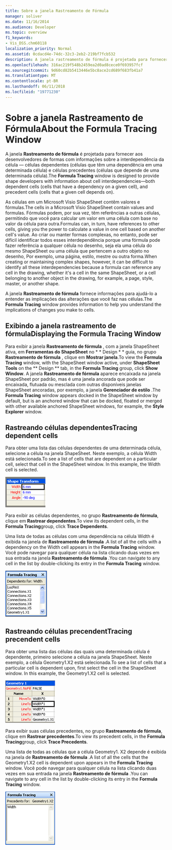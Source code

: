 ```yaml
---
title: Sobre a janela Rastreamento de Fórmula
manager: soliver
ms.date: 11/16/2014
ms.audience: Developer
ms.topic: overview
f1_keywords:
- Vis_DSS.chm60118
localization_priority: Normal
ms.assetid: 0cdacd4e-74dc-32c3-2eb2-219bf7fcb532
description: A janela rastreamento de fórmula é projetada para fornecer aos desenvolvedores de formas com informações sobre a interdependência da célula — células dependentes (células que têm uma dependência em uma determinada célula) e células precedentes (células que depende de uma determinada célula).
ms.openlocfilehash: 316ac219f548b2459ea2d0ad8cece0f693957fcf
ms.sourcegitcommit: 9d60cd82b5413446e5bc8ace2cd689f683fb41a7
ms.translationtype: MT
ms.contentlocale: pt-BR
ms.lasthandoff: 06/11/2018
ms.locfileid: "19771230"
---
```

# <a name="about-the-formula-tracing-window"></a><span data-ttu-id="2c2af-103">Sobre a janela Rastreamento de Fórmula</span><span class="sxs-lookup"><span data-stu-id="2c2af-103">About the Formula Tracing Window</span></span>

<span data-ttu-id="2c2af-104">A janela **Rastreamento de fórmula** é projetada para fornecer aos desenvolvedores de formas com informações sobre a interdependência da célula — células dependentes (células que têm uma dependência em uma determinada célula) e células precedentes (células que depende de uma determinada célula).</span><span class="sxs-lookup"><span data-stu-id="2c2af-104">The **Formula Tracing** window is designed to provide shape developers with information about cell interdependencies—both dependent cells (cells that have a dependency on a given cell), and precedent cells (cells that a given cell depends on).</span></span> 
  
<span data-ttu-id="2c2af-105">As células em um Microsoft Visio ShapeSheet contêm valores e fórmulas.</span><span class="sxs-lookup"><span data-stu-id="2c2af-105">The cells in a Microsoft Visio ShapeSheet contain values and formulas.</span></span> <span data-ttu-id="2c2af-106">Fórmulas podem, por sua vez, têm referências a outras células, permitindo que você para calcular um valor em uma célula com base no valor da célula para outra.</span><span class="sxs-lookup"><span data-stu-id="2c2af-106">Formulas can, in turn, have references to other cells, giving you the power to calculate a value in one cell based on another cell's value.</span></span> <span data-ttu-id="2c2af-107">Ao criar ou manter formas complexas, no entanto, pode ser difícil identificar todos esses interdependência porque uma fórmula pode fazer referência a qualquer célula no desenho, seja ela uma célula do mesmo ShapeSheet ou uma célula que pertencem a outro objeto no desenho, Por exemplo, uma página, estilo, mestre ou outra forma.</span><span class="sxs-lookup"><span data-stu-id="2c2af-107">When creating or maintaining complex shapes, however, it can be difficult to identify all these interdependencies because a formula can reference any cell in the drawing, whether it's a cell in the same ShapeSheet, or a cell belonging to another object in the drawing, for example, a page, style, master, or another shape.</span></span> 
  
<span data-ttu-id="2c2af-108">A janela **Rastreamento de fórmula** fornece informações para ajudá-lo a entender as implicações das alterações que você faz nas células.</span><span class="sxs-lookup"><span data-stu-id="2c2af-108">The **Formula Tracing** window provides information to help you understand the implications of changes you make to cells.</span></span> 
  
## <a name="displaying-the-formula-tracing-window"></a><span data-ttu-id="2c2af-109">Exibindo a janela rastreamento de fórmula</span><span class="sxs-lookup"><span data-stu-id="2c2af-109">Displaying the Formula Tracing Window</span></span>

<span data-ttu-id="2c2af-110">Para exibir a janela **Rastreamento de fórmula** , com a janela ShapeSheet ativa, em **Ferramentas do ShapeSheet** no * * Design * * guia, no grupo **Rastreamento de fórmula** , clique em **Mostrar janela**.</span><span class="sxs-lookup"><span data-stu-id="2c2af-110">To view the **Formula Tracing** window, with the ShapeSheet window active, under **ShapeSheet Tools** on the ** Design ** tab, in the **Formula Tracing** group, click **Show Window**.</span></span> <span data-ttu-id="2c2af-111">A janela **Rastreamento de fórmula** aparece encaixada na janela ShapeSheet por padrão, mas é uma janela ancorada que pode ser encaixada, flutuada ou mesclada com outras disponíveis janelas ShapeSheet ancoradas, por exemplo, a janela **Gerenciador de estilo** .</span><span class="sxs-lookup"><span data-stu-id="2c2af-111">The **Formula Tracing** window appears docked in the ShapeSheet window by default, but is an anchored window that can be docked, floated or merged with other available anchored ShapeSheet windows, for example, the **Style Explorer** window.</span></span> 
  
## <a name="tracing-dependent-cells"></a><span data-ttu-id="2c2af-112">Rastreando células dependentes</span><span class="sxs-lookup"><span data-stu-id="2c2af-112">Tracing dependent cells</span></span>

<span data-ttu-id="2c2af-p103">Para obter uma lista das células dependentes de uma determinada célula, selecione a célula na janela ShapeSheet. Neste exemplo, a célula Width está selecionada.</span><span class="sxs-lookup"><span data-stu-id="2c2af-p103">To see a list of cells that are dependent on a particular cell, select that cell in the ShapeSheet window. In this example, the Width cell is selected.</span></span> 
  
![](media/ShapeSheetDependents_UI_01_ZA01039814.gif)
  
<span data-ttu-id="2c2af-115">Para exibir as células dependentes, no grupo **Rastreamento de fórmula**, clique em **Rastrear dependentes**.</span><span class="sxs-lookup"><span data-stu-id="2c2af-115">To view its dependent cells, in the **Formula Tracing**group, click **Trace Dependents**.</span></span>
  
<span data-ttu-id="2c2af-116">Uma lista de todas as células com uma dependência na célula Width é exibida na janela de **Rastreamento de fórmula** .</span><span class="sxs-lookup"><span data-stu-id="2c2af-116">A list of all the cells with a dependency on the Width cell appears in the **Formula Tracing** window.</span></span> <span data-ttu-id="2c2af-117">Você pode navegar para qualquer célula na lista clicando duas vezes em sua entrada na janela **Rastreamento de fórmula** .</span><span class="sxs-lookup"><span data-stu-id="2c2af-117">You can navigate to any cell in the list by double-clicking its entry in the **Formula Tracing** window.</span></span> 
  
![](media/ShapeSheetDependents_UI_02_ZA01039815.gif)
  
## <a name="tracing-precendent-cells"></a><span data-ttu-id="2c2af-118">Rastreando células precendent</span><span class="sxs-lookup"><span data-stu-id="2c2af-118">Tracing precendent cells</span></span>

<span data-ttu-id="2c2af-p105">Para obter uma lista das células das quais uma determinada célula é dependente, primeiro selecione a célula na janela ShapeSheet. Neste exemplo, a célula Geometry1.X2 está selecionada.</span><span class="sxs-lookup"><span data-stu-id="2c2af-p105">To see a list of cells that a particular cell is dependent upon, first select the cell in the ShapeSheet window. In this example, the Geometry1.X2 cell is selected.</span></span> 
  
![](media/ShapeSheetPrecedents_UI_01_ZA01039817.gif)
  
<span data-ttu-id="2c2af-121">Para exibir suas células precedentes, no grupo **Rastreamento de fórmula**, clique em **Rastrear precedentes**.</span><span class="sxs-lookup"><span data-stu-id="2c2af-121">To view its precedent cells, in the **Formula Tracing**group, click **Trace Precedents**.</span></span>
  
<span data-ttu-id="2c2af-122">Uma lista de todas as células que a célula Geometry1. X2 depende é exibida na janela de **Rastreamento de fórmula** .</span><span class="sxs-lookup"><span data-stu-id="2c2af-122">A list of all the cells that the Geometry1.X2 cell is dependent upon appears in the **Formula Tracing** window.</span></span> <span data-ttu-id="2c2af-123">Você pode navegar para qualquer célula na lista clicando duas vezes em sua entrada na janela **Rastreamento de fórmula** .</span><span class="sxs-lookup"><span data-stu-id="2c2af-123">You can navigate to any cell in the list by double-clicking its entry in the **Formula Tracing** window.</span></span> 
  
![](media/ShapeSheetPrecedents_UI_02_ZA01039818.gif)
  

